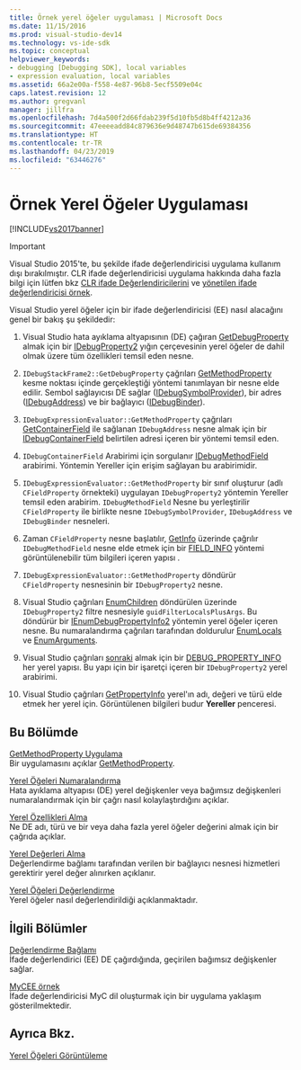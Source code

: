 ```yaml
---
title: Örnek yerel öğeler uygulaması | Microsoft Docs
ms.date: 11/15/2016
ms.prod: visual-studio-dev14
ms.technology: vs-ide-sdk
ms.topic: conceptual
helpviewer_keywords:
- debugging [Debugging SDK], local variables
- expression evaluation, local variables
ms.assetid: 66a2e00a-f558-4e87-96b8-5ecf5509e04c
caps.latest.revision: 12
ms.author: gregvanl
manager: jillfra
ms.openlocfilehash: 7d4a500f2d66fdab239f5d10fb5d8b4ff4212a36
ms.sourcegitcommit: 47eeeeadd84c879636e9d48747b615de69384356
ms.translationtype: HT
ms.contentlocale: tr-TR
ms.lasthandoff: 04/23/2019
ms.locfileid: "63446276"
---
```

# <a name="sample-implementation-of-locals"></a>Örnek Yerel Öğeler Uygulaması
[!INCLUDE[vs2017banner](../../includes/vs2017banner.md)]

> [!IMPORTANT]
> Visual Studio 2015'te, bu şekilde ifade değerlendiricisi uygulama kullanım dışı bırakılmıştır. CLR ifade değerlendiricisi uygulama hakkında daha fazla bilgi için lütfen bkz [CLR ifade Değerlendiricilerini](https://github.com/Microsoft/ConcordExtensibilitySamples/wiki/CLR-Expression-Evaluators) ve [yönetilen ifade değerlendiricisi örnek](https://github.com/Microsoft/ConcordExtensibilitySamples/wiki/Managed-Expression-Evaluator-Sample).  
  
 Visual Studio yerel öğeler için bir ifade değerlendiricisi (EE) nasıl alacağını genel bir bakış şu şekildedir:  
  
1. Visual Studio hata ayıklama altyapısının (DE) çağıran [GetDebugProperty](../../extensibility/debugger/reference/idebugstackframe2-getdebugproperty.md) almak için bir [IDebugProperty2](../../extensibility/debugger/reference/idebugproperty2.md) yığın çerçevesinin yerel öğeler de dahil olmak üzere tüm özellikleri temsil eden nesne.  
  
2. `IDebugStackFrame2::GetDebugProperty` çağrıları [GetMethodProperty](../../extensibility/debugger/reference/idebugexpressionevaluator-getmethodproperty.md) kesme noktası içinde gerçekleştiği yöntemi tanımlayan bir nesne elde edilir. Sembol sağlayıcısı DE sağlar ([IDebugSymbolProvider](../../extensibility/debugger/reference/idebugsymbolprovider.md)), bir adres ([IDebugAddress](../../extensibility/debugger/reference/idebugaddress.md)) ve bir bağlayıcı ([IDebugBinder](../../extensibility/debugger/reference/idebugbinder.md)).  
  
3. `IDebugExpressionEvaluator::GetMethodProperty` çağrıları [GetContainerField](../../extensibility/debugger/reference/idebugsymbolprovider-getcontainerfield.md) ile sağlanan `IDebugAddress` nesne almak için bir [IDebugContainerField](../../extensibility/debugger/reference/idebugcontainerfield.md) belirtilen adresi içeren bir yöntemi temsil eden.  
  
4. `IDebugContainerField` Arabirimi için sorgulanır [IDebugMethodField](../../extensibility/debugger/reference/idebugmethodfield.md) arabirimi. Yöntemin Yereller için erişim sağlayan bu arabirimidir.  
  
5. `IDebugExpressionEvaluator::GetMethodProperty` bir sınıf oluşturur (adlı `CFieldProperty` örnekteki) uygulayan `IDebugProperty2` yöntemin Yereller temsil eden arabirim. `IDebugMethodField` Nesne bu yerleştirilir `CFieldProperty` ile birlikte nesne `IDebugSymbolProvider`, `IDebugAddress` ve `IDebugBinder` nesneleri.  
  
6. Zaman `CFieldProperty` nesne başlatılır, [GetInfo](../../extensibility/debugger/reference/idebugfield-getinfo.md) üzerinde çağrılır `IDebugMethodField` nesne elde etmek için bir [FIELD_INFO](../../extensibility/debugger/reference/field-info.md) yöntemi görüntülenebilir tüm bilgileri içeren yapısı .  
  
7. `IDebugExpressionEvaluator::GetMethodProperty` döndürür `CFieldProperty` nesnesinin bir `IDebugProperty2` nesne.  
  
8. Visual Studio çağrıları [EnumChildren](../../extensibility/debugger/reference/idebugproperty2-enumchildren.md) döndürülen üzerinde `IDebugProperty2` filtre nesnesiyle `guidFilterLocalsPlusArgs`. Bu döndürür bir [IEnumDebugPropertyInfo2](../../extensibility/debugger/reference/ienumdebugpropertyinfo2.md) yöntemin yerel öğeler içeren nesne. Bu numaralandırma çağrıları tarafından doldurulur [EnumLocals](../../extensibility/debugger/reference/idebugmethodfield-enumlocals.md) ve [EnumArguments](../../extensibility/debugger/reference/idebugmethodfield-enumarguments.md).  
  
9. Visual Studio çağrıları [sonraki](../../extensibility/debugger/reference/ienumdebugpropertyinfo2-next.md) almak için bir [DEBUG_PROPERTY_INFO](../../extensibility/debugger/reference/debug-property-info.md) her yerel yapısı. Bu yapı için bir işaretçi içeren bir `IDebugProperty2` yerel arabirimi.  
  
10. Visual Studio çağrıları [GetPropertyInfo](../../extensibility/debugger/reference/idebugproperty2-getpropertyinfo.md) yerel'ın adı, değeri ve türü elde etmek her yerel için. Görüntülenen bilgileri budur **Yereller** penceresi.  
  
## <a name="in-this-section"></a>Bu Bölümde  
 [GetMethodProperty Uygulama](../../extensibility/debugger/implementing-getmethodproperty.md)  
 Bir uygulamasını açıklar [GetMethodProperty](../../extensibility/debugger/reference/idebugexpressionevaluator-getmethodproperty.md).  
  
 [Yerel Öğeleri Numaralandırma](../../extensibility/debugger/enumerating-locals.md)  
 Hata ayıklama altyapısı (DE) yerel değişkenler veya bağımsız değişkenleri numaralandırmak için bir çağrı nasıl kolaylaştırdığını açıklar.  
  
 [Yerel Özellikleri Alma](../../extensibility/debugger/getting-local-properties.md)  
 Ne DE adı, türü ve bir veya daha fazla yerel öğeler değerini almak için bir çağrıda açıklar.  
  
 [Yerel Değerleri Alma](../../extensibility/debugger/getting-local-values.md)  
 Değerlendirme bağlamı tarafından verilen bir bağlayıcı nesnesi hizmetleri gerektirir yerel değer alınırken açıklanır.  
  
 [Yerel Öğeleri Değerlendirme](../../extensibility/debugger/evaluating-locals.md)  
 Yerel öğeler nasıl değerlendirildiği açıklanmaktadır.  
  
## <a name="related-sections"></a>İlgili Bölümler  
 [Değerlendirme Bağlamı](../../extensibility/debugger/evaluation-context.md)  
 İfade değerlendirici (EE) DE çağırdığında, geçirilen bağımsız değişkenler sağlar.  
  
 [MyCEE örnek](http://msdn.microsoft.com/624a018b-9179-402f-9d48-3aec87b48f4f)  
 İfade değerlendiricisi MyC dil oluşturmak için bir uygulama yaklaşım gösterilmektedir.  
  
## <a name="see-also"></a>Ayrıca Bkz.  
 [Yerel Öğeleri Görüntüleme](../../extensibility/debugger/displaying-locals.md)
